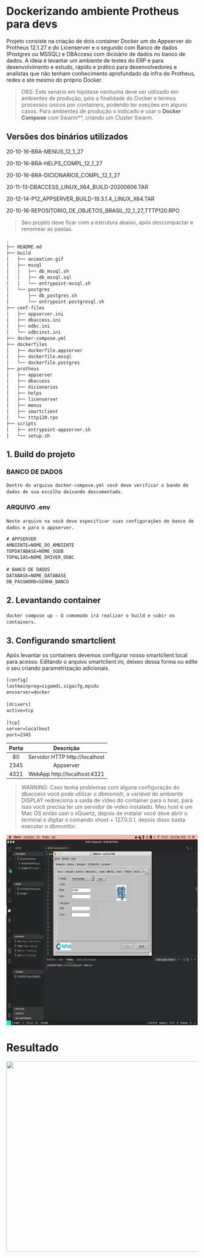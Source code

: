 # Dockerizando ambiente Protheus para devs

Projeto consiste na criação de dois container Docker um do Appserver do Protheus 12.1.27 e do Licenserver e o segundo com Banco de dados (Postgres ou MSSQL) e DBAccess com dicioário de dados no banco de dados. A ideia é levantar um ambiente de testes do ERP e para desenvolvimento e estudo, rápido e prático para desenvolvedores e analistas que não tenham conhecimento aprofundado da infra do Protheus, redes e ate mesmo do próprio Docker.

>OBS: Este senário em hipótese nenhuma deve ser utilizado em ambientes de produção, pois a finalidade do Docker e termos processos únicos por containers, podendo ter exeções em alguns casos. Para ambientes de produção o indicado e usar o **Docker Compose** com Swarm**, criando um Cluster Swarm.

## Versões dos binários utilizados

20-10-16-BRA-MENUS_12_1_27

20-10-16-BRA-HELPS_COMPL_12_1_27

20-10-16-BRA-DICIONARIOS_COMPL_12_1_27

20-11-13-DBACCESS_LINUX_X64_BUILD-20200606.TAR

20-12-14-P12_APPSERVER_BUILD-19.3.1.4_LINUX_X64.TAR

20-10-16-REPOSITORIO_DE_OBJETOS_BRASIL_12_1_27_TTTP120.RPO

>Seu projeto deve ficar com a estrutura abaixo, após descompactar e renomear as pastas.

```
.
├── README.md
├── build
│   ├── animation.gif
│   ├── mssql
│   │   ├── db_mssql.sh
│   │   ├── db_mssql.sql
│   │   └── entrypoint-mssql.sh
│   └── postgres
│       ├── db_postgres.sh
│       └── entrypoint-postgresql.sh
├── conf-files
│   ├── appserver.ini
│   ├── dbaccess.ini
│   ├── odbc.ini
│   └── odbcinst.ini
├── docker-compose.yml
├── dockerfiles
│   ├── dockerfile.appserver
│   ├── dockerfile.mssql
│   └── dockerfile.postgres
├── protheus
│   ├── appserver
│   ├── dbaccess
│   ├── dicionarios
│   ├── helps
│   ├── licenserver
│   ├── menus
│   ├── smartclient
│   └── tttp120.rpo
├── scripts
│   ├── entrypoint-appserver.sh
│   └── setup.sh
```

## 1. Build do projeto

### BANCO DE DADOS
`Dentro do arquivo docker-compose.yml você deve verificar o bando de dados de sua escolha deixando descomentado.`

### ARQUIVO .env 
`Neste arquivo na você deve especificar suas configurações do banco de dados e para o appserver.`

```
# APPSERVER
AMBIENTE=NOME_DO_AMBIENTE
TOPDATABASE=NOME_SGDB
TOPALIAS=NOME_DRIVER_ODBC

# BANCO DE DADOS
DATABASE=NOME_DATABASE
DB_PASSWORD=SENHA_BANCO
```

## 2. Levantando container
`docker compose up - O comomado irá realizar o build e subir os containers.`

## 3. Configurando smartclient
Após levantar os containers devemos configurar nosso smartclient local para acesso. Editando o arquivo smartclient.ini, deixeo dessa forma ou edite o seu criando parametrização adicionais.

```
[config]
lastmainprog=sigamdi,sigacfg,mpsdu
envserver=docker

[drivers]
active=tcp

[tcp]
server=localhost
port=2345
```

Porta | Descrição
:------: | :---------------:
80 | Servidor HTTP http://localhost
2345 | Appserver
4321 | WebApp http://localhost:4321

>WARNING: Caso tenha problemas com alguna configuração do dbaccess você pode utilizar o dbmoniotr, a variável de ambiente DISPLAY redireciona a saída de vídeo do container para o host, para isso você precisa ter um servidor de vídeo instalado. Meu host é um Mac OS então usei o xQuartz, depois de instalar você deve abrir o terminal e digitar o comando xhost + 127.0.0.1, depois disso basta executar o dbmonitor.

<p align="center">
    <img width="800" height="500" src="build/monitor.png">
</p>


# Resultado

<p align="center">
    <img width="800" height="500" src="build/animation.gif">
</p>